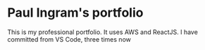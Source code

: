 # Paul Ingram's portfolio

This is my professional portfolio. It uses AWS and ReactJS. I have committed from VS Code, three times now
